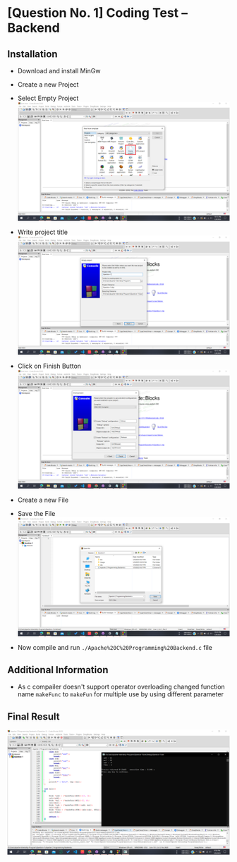 # [Question No. 1] Coding Test – Backend

## Installation

- Download and install MinGw
- Create a new Project
- Select Empty Project
  ![plot](./image/select-empty-project.png)

- Write project title
  ![plot](./image/Specify-title.png)

- Click on Finish Button
  ![plot](./image/finish.png)

- Create a new File
- Save the File
  ![plot](./image/save-File.png)
- Now compile and run `./Apache%20C%20Programming%20Backend.c` file

## Additional Information

- As c compailer doesn't support operator overloading changed function name `makeFunc` to `makeFun` for multiple use by using different parameter

## Final Result

![plot](./image/Final-Output.png)
